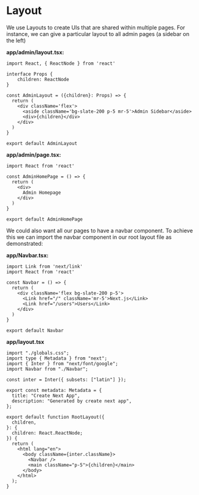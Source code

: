 # Layout

We use Layouts to create UIs that are shared within multiple pages. For instance, we can give a particular layout to all admin pages (a sidebar on the left)

**app/admin/layout.tsx:**

```TSX
import React, { ReactNode } from 'react'

interface Props {
    children: ReactNode
}

const AdminLayout = ({children}: Props) => {
  return (
    <div className='flex'>
      <aside className='bg-slate-200 p-5 mr-5'>Admin Sidebar</aside>
      <div>{children}</div>
    </div>
  )
}

export default AdminLayout

```

**app/admin/page.tsx:**

```TSX
import React from 'react'

const AdminHomePage = () => {
  return (
    <div>
      Admin Homepage
    </div>
  )
}

export default AdminHomePage

```

We could also want all our pages to have a navbar component. To achieve this we can import the navbar component in our root layout file as demonstrated:

**app/Navbar.tsx:**

```TSX
import Link from 'next/link'
import React from 'react'

const Navbar = () => {
  return (
    <div className='flex bg-slate-200 p-5'>
      <Link href="/" className='mr-5'>Next.js</Link>
      <Link href="/users">Users</Link>
    </div>
  )
}

export default Navbar

```

**app/layout.tsx**

```TSX
import "./globals.css";
import type { Metadata } from "next";
import { Inter } from "next/font/google";
import Navbar from "./Navbar";

const inter = Inter({ subsets: ["latin"] });

export const metadata: Metadata = {
  title: "Create Next App",
  description: "Generated by create next app",
};

export default function RootLayout({
  children,
}: {
  children: React.ReactNode;
}) {
  return (
    <html lang="en">
      <body className={inter.className}>
        <Navbar />
        <main className="p-5">{children}</main>
      </body>
    </html>
  );
}

```